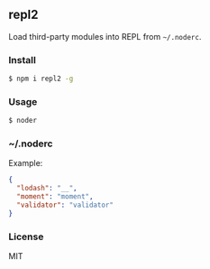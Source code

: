 ## repl2

Load third-party modules into REPL from `~/.noderc`.

### Install

```sh
$ npm i repl2 -g
```

### Usage

```sh
$ noder
```

### ~/.noderc

Example:

```json
{
  "lodash": "__",
  "moment": "moment",
  "validator": "validator"
}
```

### License

MIT